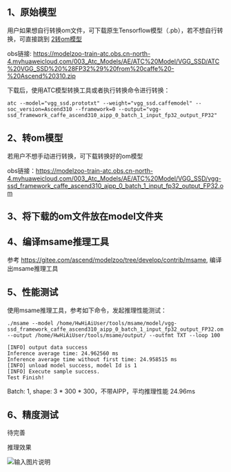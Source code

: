 ## 1、原始模型
用户如果想自行转换om文件，可下载原生Tensorflow模型（.pb），若不想自行转换，可直接跳到 [2转om模型](#转om模型) 

obs链接: https://modelzoo-train-atc.obs.cn-north-4.myhuaweicloud.com/003_Atc_Models/AE/ATC%20Model/VGG_SSD/ATC%20VGG_SSD%20%28FP32%29%20from%20caffe%20-%20Ascend%20310.zip

下载后，使用ATC模型转换工具或者执行转换命令进行转换：
```
atc --model="vgg_ssd.prototxt" --weight="vgg_ssd.caffemodel" --soc_version=Ascend310 --framework=0 --output="vgg-ssd_framework_caffe_ascend310_aipp_0_batch_1_input_fp32_output_FP32"
```


## 2、转om模型
若用户不想手动进行转换，可下载转换好的om模型

obs链接：https://modelzoo-train-atc.obs.cn-north-4.myhuaweicloud.com/003_Atc_Models/AE/ATC%20Model/VGG_SSD/vgg-ssd_framework_caffe_ascend310_aipp_0_batch_1_input_fp32_output_FP32.om 



## 3、将下载的om文件放在model文件夹

## 4、编译msame推理工具
参考 https://gitee.com/ascend/modelzoo/tree/develop/contrib/msame, 编译出msame推理工具

## 5、性能测试
使用msame推理工具，参考如下命令，发起推理性能测试： 

```
./msame --model /home/HwHiAiUser/tools/msame/model/vgg-ssd_framework_caffe_ascend310_aipp_0_batch_1_input_fp32_output_FP32.om --output /home/HwHiAiUser/tools/msame/output/ --outfmt TXT --loop 100

```
```
[INFO] output data success
Inference average time: 24.962560 ms
Inference average time without first time: 24.958515 ms
[INFO] unload model success, model Id is 1
[INFO] Execute sample success.
Test Finish!
```
Batch: 1, shape: 3 * 300 * 300，不带AIPP，平均推理性能 24.96ms

## 6、精度测试
待完善

推理效果

![输入图片说明](https://images.gitee.com/uploads/images/2020/1116/160255_32f676b5_8113712.png "图片4.png")